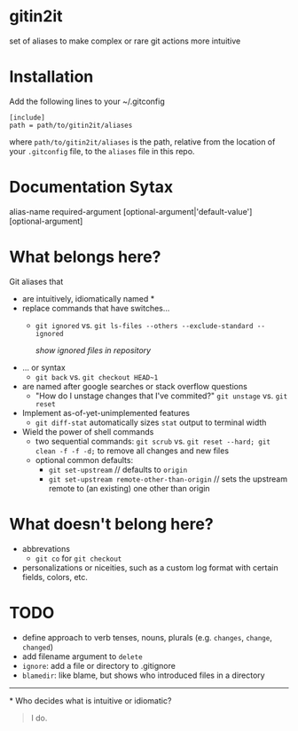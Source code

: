 # gitin2it
set of aliases to make complex or rare git actions more intuitive

# Installation
Add the following lines to your ~/.gitconfig
```
[include]
path = path/to/gitin2it/aliases
```
where `path/to/gitin2it/aliases` is the path, relative from the location of your `.gitconfig` file, to the `aliases` file in this repo.

# Documentation Sytax

alias-name required-argument [optional-argument|'default-value'] [optional-argument]

# What belongs here?
Git aliases that 
 - are intuitively, idiomatically named *
 - replace commands that have switches...
   - `git ignored` vs. `git ls-files --others --exclude-standard --ignored`

     *show ignored files in repository*
 - ... or syntax
   - `git back` vs. `git checkout HEAD~1` 
 - are named after google searches or stack overflow questions
   - "How do I unstage changes that I've commited?"
     `git unstage` vs. `git reset`
 - Implement as-of-yet-unimplemented features
   - `git diff-stat` automatically sizes `stat` output to terminal width
 - Wield the power of shell commands
   - two sequential commands: `git scrub` vs. `git reset --hard; git clean -f -f -d;` to remove all changes and new files
   - optional common defaults: 
     - `git set-upstream` // defaults to `origin` 
     - `git set-upstream remote-other-than-origin` // sets the upstream remote to (an existing) one other than origin

# What doesn't belong here?
  - abbrevations
    - `git co` for `git checkout`
  - personalizations or niceities, such as a custom log format with certain fields, colors, etc.

# TODO
 - define approach to verb tenses, nouns, plurals (e.g. `changes`, `change`, `changed`)
 - add filename argument to `delete`
 - `ignore`: add a file or directory to .gitignore
 - `blamedir`: like blame, but shows who introduced files in a directory

---

\* Who decides what is intuitive or idiomatic?

> I do. 
